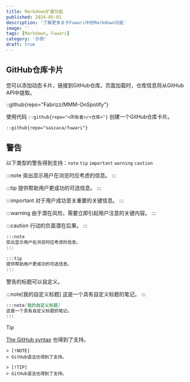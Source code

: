 ```yaml
---
title: Markdown扩展功能
published: 2024-05-01
description: '了解更多关于Fuwari中的Markdown功能'
image: ''
tags: [Markdown, Fuwari]
category: '示例'
draft: true 
---
```


## GitHub仓库卡片
您可以添加动态卡片，链接到GitHub仓库。页面加载时，仓库信息将从GitHub API中提取。

::github{repo="Fabrizz/MMM-OnSpotify"}

使用代码 `::github{repo="<所有者>/<仓库>"}` 创建一个GitHub仓库卡片。

```markdown
::github{repo="saicaca/fuwari"}
```

## 警告

以下类型的警告得到支持：`note` `tip` `important` `warning` `caution`

:::note
突出显示用户在浏览时应考虑的信息。
:::

:::tip
提供帮助用户更成功的可选信息。
:::

:::important
对于用户成功至关重要的关键信息。
:::

:::warning
由于潜在风险，需要立即引起用户注意的关键内容。
:::

:::caution
行动的负面潜在后果。
:::

```markdown
:::note
突出显示用户在浏览时应考虑的信息。
:::

:::tip
提供帮助用户更成功的可选信息。
:::
```

警告的标题可以自定义。

:::note[我的自定义标题]
这是一个具有自定义标题的笔记。
:::

```markdown
:::note[我的自定义标题]
这是一个具有自定义标题的笔记。
:::
```

> [!TIP]
> [The GitHub syntax](https://github.com/orgs/community/discussions/16925) 也得到了支持。

```
> [!NOTE]
> GitHub语法也得到了支持。

> [!TIP]
> GitHub语法也得到了支持。
```